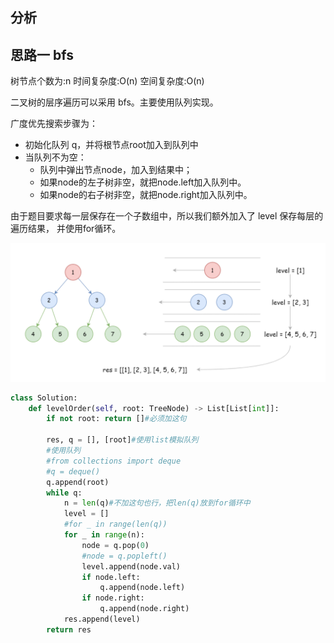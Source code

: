 ## 分析

## 思路一 bfs
树节点个数为:n
时间复杂度:O(n)
空间复杂度:O(n)

二叉树的层序遍历可以采用 bfs。主要使用队列实现。

广度优先搜索步骤为：
* 初始化队列 q，并将根节点root加入到队列中
* 当队列不为空：
  - 队列中弹出节点node，加入到结果中；
  - 如果node的左子树非空，就把node.left加入队列中。
  - 如果node的右子树非空，就把node.right加入队列中。

由于题目要求每一层保存在一个子数组中，所以我们额外加入了 level 保存每层的遍历结果，
并使用for循环。

![图 1](images/5d66cf4d6bf75842e2900caff34f1852f30bfde6e2d6d9cb02755a66016b8775.png)  

```python
class Solution:
    def levelOrder(self, root: TreeNode) -> List[List[int]]:
        if not root: return []#必须加这句

        res, q = [], [root]#使用list模拟队列
        #使用队列
        #from collections import deque
        #q = deque()
        q.append(root)
        while q:
            n = len(q)#不加这句也行，把len(q)放到for循环中
            level = []
            #for _ in range(len(q))
            for _ in range(n):
                node = q.pop(0)
                #node = q.popleft()
                level.append(node.val)
                if node.left:
                    q.append(node.left)
                if node.right:
                    q.append(node.right)
            res.append(level)
        return res
```
